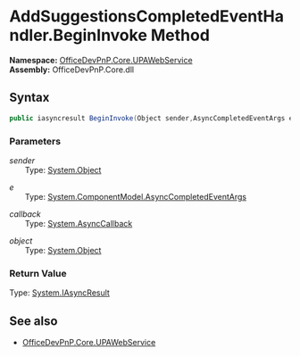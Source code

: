 # AddSuggestionsCompletedEventHandler.BeginInvoke Method  
**Namespace:** [OfficeDevPnP.Core.UPAWebService](OfficeDevPnP.Core.UPAWebService.md)  
**Assembly:** OfficeDevPnP.Core.dll  
## Syntax
```C#
public iasyncresult BeginInvoke(Object sender,AsyncCompletedEventArgs e,AsyncCallback callback,Object object)
```
### Parameters
*sender*  
&emsp;&emsp;Type: [System.Object](System.Object.md) 
&emsp;&emsp;  
  
*e*  
&emsp;&emsp;Type: [System.ComponentModel.AsyncCompletedEventArgs](System.ComponentModel.AsyncCompletedEventArgs.md) 
&emsp;&emsp;  
  
*callback*  
&emsp;&emsp;Type: [System.AsyncCallback](System.AsyncCallback.md) 
&emsp;&emsp;  
  
*object*  
&emsp;&emsp;Type: [System.Object](System.Object.md) 
&emsp;&emsp;  
  
### Return Value
Type: [System.IAsyncResult](System.IAsyncResult.md  
)
## See also
- [OfficeDevPnP.Core.UPAWebService](OfficeDevPnP.Core.UPAWebService.md)
